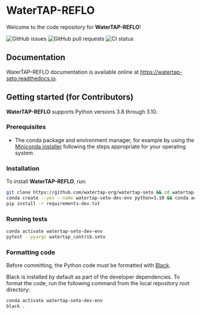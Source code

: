 # WaterTAP-REFLO

Welcome to the code repository for **WaterTAP-REFLO**!

![GitHub issues](https://img.shields.io/github/issues/watertap-org/watertap-seto)
![GitHub pull requests](https://img.shields.io/github/issues-pr/watertap-org/watertap-seto)
![CI status](https://img.shields.io/github/workflow/status/watertap-org/watertap-seto/Checks)

## Documentation

WaterTAP-REFLO documentation is available online at <https://watertap-seto.readthedocs.io>.

## Getting started (for Contributors)

**WaterTAP-REFLO** supports Python versions 3.8 through 3.10.

### Prerequisites

- The conda package and environment manager, for example by using the [Miniconda installer](https://docs.conda.io/en/latest/miniconda.html#miniconda) following the steps appropriate for your operating system

### Installation

To install **WaterTAP-REFLO**, run:

```sh
git clone https://github.com/watertap-org/watertap-seto && cd watertap-seto
conda create --yes --name watertap-seto-dev-env python=3.10 && conda activate watertap-seto-dev-env
pip install -r requirements-dev.txt
```

### Running tests

```sh
conda activate watertap-seto-dev-env
pytest --pyargs watertap_contrib.seto
```

### Formatting code

Before committing, the Python code must be formatted with [Black](https://black.readthedocs.io).

Black is installed by default as part of the developer dependencies. To format the code, run the following command from the local repository root directory:

```sh
conda activate watertap-seto-dev-env
black .
```
